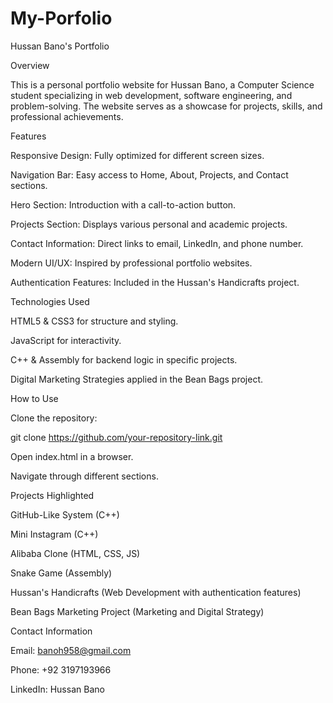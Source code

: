 # My-Porfolio
Hussan Bano's Portfolio

Overview

This is a personal portfolio website for Hussan Bano, a Computer Science student specializing in web development, software engineering, and problem-solving. The website serves as a showcase for projects, skills, and professional achievements.

Features

Responsive Design: Fully optimized for different screen sizes.

Navigation Bar: Easy access to Home, About, Projects, and Contact sections.

Hero Section: Introduction with a call-to-action button.

Projects Section: Displays various personal and academic projects.

Contact Information: Direct links to email, LinkedIn, and phone number.

Modern UI/UX: Inspired by professional portfolio websites.

Authentication Features: Included in the Hussan's Handicrafts project.

Technologies Used

HTML5 & CSS3 for structure and styling.

JavaScript for interactivity.

C++ & Assembly for backend logic in specific projects.

Digital Marketing Strategies applied in the Bean Bags project.

How to Use

Clone the repository:

git clone https://github.com/your-repository-link.git

Open index.html in a browser.

Navigate through different sections.

Projects Highlighted

GitHub-Like System (C++)

Mini Instagram (C++)

Alibaba Clone (HTML, CSS, JS)

Snake Game (Assembly)

Hussan's Handicrafts (Web Development with authentication features)

Bean Bags Marketing Project (Marketing and Digital Strategy)

Contact Information

Email: banoh958@gmail.com

Phone: +92 3197193966

LinkedIn: Hussan Bano


